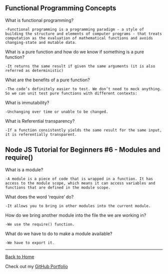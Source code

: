 ## Functional Programming Concepts


What is functional programming?

    -Functional programming is a programming paradigm - a style of building the structure and elements of computer programs - that treats computation as the evaluation of mathematical functions and avoids changing-state and mutable data.

What is a pure function and how do we know if something is a pure function?

    -It returns the same result if given the same arguments (it is also referred as deterministic)

What are the benefits of a pure function?

    -The code’s definitely easier to test. We don’t need to mock anything. So we can unit test pure functions with different contexts:

What is immutability?

    -Unchanging over time or unable to be changed.

What is Referential transparency?   

    -If a function consistently yields the same result for the same input, it is referentially transparent.

## Node JS Tutorial for Beginners #6 - Modules and require()


What is a module?

    -A module is a piece of code that is wrapped in a function. It has access to the module scope, which means it can access variables and functions that are defined in the module scope.

What does the word ‘require’ do?

    -It allows you to bring in other modules into the current module.

How do we bring another module into the file the we are working in?

    -We use the require() function.

What do we have to do to make a module available?

    -We have to export it.


---

[Back to Home](README.md)

Check out my [GitHub Portfolio](https://github.com/dmenezessousa/)